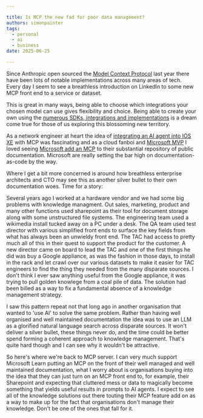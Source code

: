 ```yaml
---

title: Is MCP the new fad for poor data management?
authors: simonpainter
tags:
  - personal
  - ai
  - business
date: 2025-06-25

---
```


Since Anthropic open sourced the [Model Context Protocol](https://www.anthropic.com/news/model-context-protocol) last year there have been lots of notable implementations across many areas of tech. Every day I seem to see a breathless introduction on LinkedIn to some new MCP front end to a service or dataset.
<!-- truncate -->
This is great in many ways, being able to choose which integrations your chosen model can use gives flexibility and choice. Being able to create your own using the [numerous SDKs, integrations and implementations](https://github.com/modelcontextprotocol) is a dream come true for those of us exploring this blossoming new territory.

As a network engineer at heart the idea of [integrating an AI agent into IOS XE](https://www.youtube.com/watch?v=2_7YcHtRw2s&feature=youtu.be) with MCP was fascinating and as a cloud fanboi and [Microsoft MVP](most-valuable-professional.md) I loved seeing [Microsoft add an MCP](https://github.com/MicrosoftDocs/mcp) to their substantial repository of public documentation. Microsoft are really setting the bar high on documentation-as-code by the way.

Where I get a bit more concerned is around how breathless enterprise architects and CTO may see this as another silver bullet to their own documentation woes. Time for a story:

Several years ago I worked at a hardware vendor and we had some big problems with knowledge managment. Out sales, marketing, product and many other functions used sharepoint as their tool for document storage along with some unstructured file systems. The engineering team used a wikimedia install tucked away on a PC under a desk. The QA team used test director with various simplified front ends to surface the key fields from what has always been an unwieldy front end. The TAC had access to pretty much all of this in their quest to support the product for the customer. A new director came on board to lead the TAC and one of the first things he did was buy a Google appliance, as was the fashion in those days, to install in the rack and let crawl over our various datasets to make it easier for TAC engineers to find the thing they needed from the many disparate sources. I don't think I ever saw anything useful from the Google appliance, it was trying to pull golden knowlege from a coal pile of data. The solution had been billed as a way to fix a fundamental absence of a knowledge management strategy.

I saw this pattern repeat not that long ago in another organisation that wanted to 'use AI' to solve the same problem. Rather than having well organised and well maintained documentation the idea was to use an LLM as a glorified natural language search across disparate sources. It won't deliver a silver bullet, these things never do, and the time could be better spend forming a coherent approach to knowledge management. That's quite hard though and I can see why it wouldn't be attractive.

So here's where we're back to MCP server. I can very much support Microsoft Learn putting an MCP on the front of their well managed and well maintained documentation, what I worry about is organisations buying into the idea that they can just turn on an MCP front end to, for example, their Sharepoint and expecting that cluttered mess or data to magically become something that yields useful results in prompts to AI agents. I expect to see all of the knowledge solutions out there touting their MCP feature add on as a way to make up for the fact that organisations don't manage their knowledge. Don't be one of the ones that fall for it.
